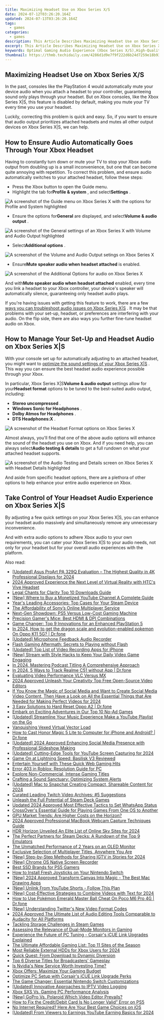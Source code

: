 ```yaml
---
title: Maximizing Headset Use on Xbox Series X/S
date: 2024-07-12T03:26:20.164Z
updated: 2024-07-13T03:26:20.164Z
tags:
  - games
categories:
  - games
description: This Article Describes Maximizing Headset Use on Xbox Series X/S
excerpt: This Article Describes Maximizing Headset Use on Xbox Series X/S
keywords: Optimal Gaming Audio Experience (Xbox Series X/S),High-Quality Headset Settings for Xbox (Series X/S),Xbox Series X/S Audio Enhancement with Wireless Headsets,Best Gaming Headset for Xbox Series X (Series S) Performance,Xbox Series X/S VR Compatible Earphones,Noise Cancelling Headset for Quiet Gaming (Xbox Series X/S),Ergonomic Gaming Headsets for Long Play Sessions (Series X/S)
thumbnail: https://thmb.techidaily.com/4286d1d9e7f9f222d6b24d7259e18b93ce578dc75aedffe72b83d7d3b1179de6.jpg
---
```


## Maximizing Headset Use on Xbox Series X/S

 In the past, consoles like the PlayStation 4 would automatically mute your device audio when you attach a headset to your controller, guaranteeing sound only plays through your headset. But on Xbox consoles, like the Xbox Series X|S, this feature is disabled by default, making you mute your TV every time you use your headset.

 Luckily, correcting this problem is quick and easy. So, if you want to ensure that audio output prioritizes attached headsets and mutes all other output devices on Xbox Series X|S, we can help.

## How to Ensure Audio Automatically Goes Through Your Xbox Headset

 Having to constantly turn down or mute your TV to stop your Xbox audio output from doubling up is a small inconvenience, but one that can become quite annoying with repetition. To correct this problem, and ensure audio automatically switches to your attached headset, follow these steps:

* Press the Xbox button to open the Guide menu.
* Highlight the tab for**Profile & system** , and select**Settings** .

![A screenshot of the Guide menu on Xbox Series X with the options for Profile and System highlighted](https://static1.makeuseofimages.com/wordpress/wp-content/uploads/2023/07/xbox-guide-menu.jpg)

* Ensure the options for**General** are displayed, and select**Volume & audio output** .

![A screenshot of the General settings of an Xbox Series X with Volume and Audio Output highlighted](https://static1.makeuseofimages.com/wordpress/wp-content/uploads/2023/07/volume-and-audio-output-1.jpg)

* Select**Additional options** .

![A screenshot of the Volume and Audio Output setings on Xbox Series X](https://static1.makeuseofimages.com/wordpress/wp-content/uploads/2023/07/additional-options.jpg)

* Ensure**Mute speaker audio when headset attached** is enabled.

![A screenshot of the Additional Options for audio on Xbox Series X](https://static1.makeuseofimages.com/wordpress/wp-content/uploads/2023/07/mute-speaker-audio.jpg)

 And with**Mute speaker audio when headset attached** enabled, every time you link a headset to your Xbox controller, your device's speaker will automatically silence, guaranteeing only headset audio plays.

 If you're having issues with getting this feature to work, there are a few [ways you can troubleshoot audio issues on Xbox Series X|S](https://www.makeuseof.com/troubleshoot-xbox-audio-issues/) . It may be that problems with your set-up, headset, or preferences are interfering with your audio. On the flip side, there are also ways you further fine-tune headset audio on Xbox.

## How to Manage Your Set-Up and Headset Audio on Xbox Series X|S

 With your console set up for automatically adjusting to an attached headset, you might want to [optimize the sound settings of your Xbox Series X|S](https://www.makeuseof.com/xbox-series-xs-sound-settings/) . This way you can ensure the best headset audio experience possible through your Xbox.

 In particular, Xbox Series X|S**Volume & audio output** settings allow for your**Headset format** options to be tuned to the best-suited audio output, including:

* **Stereo uncompressed** .
* **Windows Sonic for Headphones** .
* **Dolby Atmos for Headphones** .
* **DTS Headphones:X** .

![A screenshot of the Headset Format options on Xbox Series X](https://static1.makeuseofimages.com/wordpress/wp-content/uploads/2023/07/headset-format.jpg)

 Almost always, you'll find that one of the above audio options will enhance the sound of the headset you use on Xbox. And if you need help, you can always select**Audio testing & details** to get a full rundown on what your attached headset supports.

![A screenshot of the Audio Testing and Details screen on Xbox Series X with Headset Details highlighted](https://static1.makeuseofimages.com/wordpress/wp-content/uploads/2023/07/headset-details.jpg)

 And aside from specific headset options, there are a plethora of other options to help enhance your entire audio experience on Xbox.

## Take Control of Your Headset Audio Experience on Xbox Series X|S

 By adjusting a few quick settings on your Xbox Series X|S, you can enhance your headset audio massively and simultaneously remove any unnecessary inconvenience.

 And with extra audio options to adhere Xbox audio to your own requirements, you can cater your Xbox Series X|S to your audio needs, not only for your headset but for your overall audio experiences with the platform.


<ins class="adsbygoogle"
     style="display:block"
     data-ad-format="autorelaxed"
     data-ad-client="ca-pub-7571918770474297"
     data-ad-slot="1223367746"></ins>



<ins class="adsbygoogle"
     style="display:block"
     data-ad-client="ca-pub-7571918770474297"
     data-ad-slot="8358498916"
     data-ad-format="auto"
     data-full-width-responsive="true"></ins>



<span class="atpl-alsoreadstyle">Also read:</span>
<div><ul>
<li><a href="https://fox-http.techidaily.com/updated-asus-proart-pa-329q-evaluation-the-highest-quality-in-4k-professional-displays-for-2024/"><u>[Updated] Asus ProArt PA 329Q Evaluation – The Highest Quality in 4K Professional Displays for 2024</u></a></li>
<li><a href="https://fox-info.techidaily.com/2024-approved-experience-the-next-level-of-virtual-reality-with-htcs-vive-headset/"><u>2024 Approved  Experience the Next Level of Virtual Reality with HTC's Vive Headset</u></a></li>
<li><a href="https://extra-lessons.techidaily.com/legal-chants-for-clarity-top-10-downloads-guide/"><u>Legal Chants for Clarity  Top 10 Downloads Guide</u></a></li>
<li><a href="https://facebook-video-share.techidaily.com/new-where-to-buy-a-monetized-youtube-channel-a-complete-guide/"><u>[New] Where to Buy a Monetized YouTube Channel  A Complete Guide</u></a></li>
<li><a href="https://games-able.techidaily.com/years-leading-accessories-top-cases-for-your-steam-device/"><u>Year's Leading Accessories: Top Cases for Your Steam Device</u></a></li>
<li><a href="https://games-able.techidaily.com/the-affordability-of-sonys-online-multiplayer-service/"><u>The Affordability of Sony’s Online Multiplayer Service</u></a></li>
<li><a href="https://games-able.techidaily.com/next-gen-showdown-ps5-versus-low-cost-gaming-machine/"><u>Next-Gen Showdown: PS5 Versus Low-Cost Gaming Machine</u></a></li>
<li><a href="https://games-able.techidaily.com/precision-gamers-mice-best-hdmi-and-dpi-combinations/"><u>Precision Gamer's Mice: Best HDMI & DPI Combinations</u></a></li>
<li><a href="https://games-able.techidaily.com/game-changer-top-9-innovations-for-an-enhanced-playstation-5/"><u>Game Changer: Top 9 Innovations for an Enhanced PlayStation 5</u></a></li>
<li><a href="https://android-pokemon-go.techidaily.com/in-2024-how-to-get-the-dragon-scale-and-evolution-enabled-pokemon-on-oppo-k11-5g-drfone-by-drfone-virtual-android/"><u>In 2024, How to get the dragon scale and evolution-enabled pokemon On Oppo K11 5G? | Dr.fone</u></a></li>
<li><a href="https://digital-screen-recording.techidaily.com/updated-microphone-feedback-audio-recorder/"><u>[Updated] Microphone Feedback  Audio Recorder</u></a></li>
<li><a href="https://games-able.techidaily.com/flash-gaming-aftermath-secrets-to-playing-without-flash/"><u>Flash Gaming Aftermath: Secrets to Playing without Flash</u></a></li>
<li><a href="https://some-skills.techidaily.com/updated-top-list-of-video-recording-apps-for-iphone/"><u>[Updated] Top List of Video Recording Apps for iPhone</u></a></li>
<li><a href="https://youtube-stream.techidaily.com/new-stream-with-style-hacks-to-keep-your-daily-video-game-engaging/"><u>[New] Stream with Style  Hacks to Keep Your Daily Video Game Engaging</u></a></li>
<li><a href="https://extra-guidance.techidaily.com/in-2024-mastering-podcast-titling-a-comprehensive-approach/"><u>In 2024, Mastering Podcast Titling  A Comprehensive Approach</u></a></li>
<li><a href="https://android-location-track.techidaily.com/in-2024-5-ways-to-track-realme-c51-without-app-drfone-by-drfone-virtual-android/"><u>In 2024, 5 Ways to Track Realme C51 without App | Dr.fone</u></a></li>
<li><a href="https://extra-resources.techidaily.com/evaluating-video-performance-vlc-versus-mx/"><u>Evaluating Video Performance  VLC Versus MX</u></a></li>
<li><a href="https://ai-video-apps.techidaily.com/2024-approved-unleash-your-creativity-top-free-open-source-video-editors/"><u>2024 Approved Unleash Your Creativity Top Free Open-Source Video Editors</u></a></li>
<li><a href="https://ai-vdieo-software.techidaily.com/1714064469978-if-you-know-the-magic-of-social-media-and-want-to-create-social-media-video-content-then-have-a-look-on-all-the-essential-things-that-are-needed-for-making-/"><u>If You Know the Magic of Social Media and Want to Create Social Media Video Content, Then Have a Look on All the Essential Things that Are Needed for Making Perfect Videos for 2024</u></a></li>
<li><a href="https://phone-solutions.techidaily.com/3-easy-solutions-to-hard-reset-oppo-a2-drfone-by-drfone-reset-android-reset-android/"><u>3 Easy Solutions to Hard Reset Oppo A2 | Dr.fone</u></a></li>
<li><a href="https://games-able.techidaily.com/embark-on-exciting-adventures-in-our-top-10-no-ad-games/"><u>Embark on Exciting Adventures in Our Top 10 No-Ad Games</u></a></li>
<li><a href="https://facebook-video-footage.techidaily.com/updated-streamline-your-music-experience-make-a-youtube-playlist-on-the-go/"><u>[Updated] Streamline Your Music Experience  Make a YouTube Playlist on the Go</u></a></li>
<li><a href="https://games-able.techidaily.com/vanquishing-vexed-virtual-vector-load/"><u>Vanquishing Vexed Virtual Vector Load</u></a></li>
<li><a href="https://screen-mirror.techidaily.com/how-to-cast-honor-magic-5-lite-to-computer-for-iphone-and-android-drfone-by-drfone-android/"><u>How to Cast Honor Magic 5 Lite to Computer for iPhone and Android? | Dr.fone</u></a></li>
<li><a href="https://facebook-video-content.techidaily.com/updated-2024-approved-enhancing-social-media-presence-with-professional-slideshow-making/"><u>[Updated] 2024 Approved  Enhancing Social Media Presence with Professional Slideshow Making</u></a></li>
<li><a href="https://screen-mirroring-recording.techidaily.com/updated-cutting-edge-tools-for-youtube-screen-capturing-for-2024/"><u>[Updated] Cutting-Edge Tools for YouTube Screen Capturing for 2024</u></a></li>
<li><a href="https://games-able.techidaily.com/game-on-at-lightning-speed-basilisk-v3-reviewed/"><u>Game On at Lightning Speed: Basilisk V3 Reviewed</u></a></li>
<li><a href="https://games-able.techidaily.com/entertain-yourself-with-these-quick-web-gaming-hits/"><u>Entertain Yourself with These Quick Web Gaming Hits</u></a></li>
<li><a href="https://games-able.techidaily.com/error-403-in-roblox-resolution-guide-for-pc/"><u>Error 403 in Roblox: Resolution Guide for PC</u></a></li>
<li><a href="https://games-able.techidaily.com/explore-non-commercial-intense-gaming-titles/"><u>Explore Non-Commercial, Intense Gaming Titles</u></a></li>
<li><a href="https://games-able.techidaily.com/crafting-a-sound-sanctuary-optimizing-system-alerts/"><u>Crafting a Sound Sanctuary: Optimizing System Alerts</u></a></li>
<li><a href="https://snapchat-videos.techidaily.com/updated-mac-to-snapchat-creating-compact-shareable-content-for-2024/"><u>[Updated] Mac to Snapchat  Creating Compact, Shareable Content for 2024</u></a></li>
<li><a href="https://games-able.techidaily.com/curated-leading-twitch-video-archives-5-suggestions/"><u>Curated Leading Twitch Video Archives: #5 Suggestions</u></a></li>
<li><a href="https://games-able.techidaily.com/unleash-the-full-potential-of-steam-deck-games/"><u>Unleash the Full Potential of Steam Deck Games</u></a></li>
<li><a href="https://animation-videos.techidaily.com/updated-2024-approved-most-effective-tactics-to-set-whatsapp-status/"><u>Updated 2024 Approved Most Effective Tactics to Set WhatsApp Status</u></a></li>
<li><a href="https://games-able.techidaily.com/crossovers-essential-guide-for-playing-games-from-one-os-to-another/"><u>CrossOver's Essential Guide for Playing Games From One OS to Another</u></a></li>
<li><a href="https://games-able.techidaily.com/gpu-market-trends-are-higher-costs-on-the-horizon/"><u>GPU Market Trends: Are Higher Costs on the Horizon?</u></a></li>
<li><a href="https://screen-activity-recording.techidaily.com/2024-approved-professional-macbook-webcam-capture-techniques-guide/"><u>2024 Approved  Professional MacBook Webcam Capture Techniques Guide</u></a></li>
<li><a href="https://some-techniques.techidaily.com/hdr-horizon-unveiled-an-elite-list-of-online-sky-sites-for-2024/"><u>HDR Horizon Unveiled  An Elite List of Online Sky Sites for 2024</u></a></li>
<li><a href="https://games-able.techidaily.com/the-perfect-partners-for-steam-decks-a-rundown-of-the-top-9-emulators/"><u>The Perfect Partners for Steam Decks: A Rundown of the Top 9 Emulators</u></a></li>
<li><a href="https://games-able.techidaily.com/1719167756680-the-unmatched-performance-of-2-years-on-an-oled-monitor/"><u>The Unmatched Performance of 2 Years on an OLED Monitor</u></a></li>
<li><a href="https://games-able.techidaily.com/exclusive-selection-of-multiplayer-titles-anywhere-you-are/"><u>Exclusive Selection of Multiplayer Titles, Anywhere You Are</u></a></li>
<li><a href="https://instagram-video-recordings.techidaily.com/new-step-by-step-methods-for-sharing-igtv-in-stories-for-2024/"><u>[New] Step-by-Step Methods for Sharing IGTV in Stories for 2024</u></a></li>
<li><a href="https://video-screen-grab.techidaily.com/new-chrome-os-native-screen-recorder/"><u>[New] Chrome OS Native Screen Recorder</u></a></li>
<li><a href="https://games-able.techidaily.com/best-ssd-brands-for-ps5-gamers/"><u>Best SSD Brands for PS5 Gamers</u></a></li>
<li><a href="https://games-able.techidaily.com/how-to-install-fresh-joysticks-on-your-nintendo-switch/"><u>How to Install Fresh Joysticks on Your Nintendo Switch</u></a></li>
<li><a href="https://fox-direct.techidaily.com/new-2024-approved-transform-canvas-into-magic-the-best-mac-drawing-apps/"><u>[New] 2024 Approved  Transform Canvas Into Magic - The Best Mac Drawing Apps</u></a></li>
<li><a href="https://facebook-video-footage.techidaily.com/new-unlink-from-youtube-shorts-follow-this-plan/"><u>[New] Unlink From YouTube Shorts - Follow This Plan</u></a></li>
<li><a href="https://facebook-video-footage.techidaily.com/new-cost-effective-strategies-to-combine-videos-with-text-for-2024/"><u>[New] Cost-Effective Strategies to Combine Videos with Text for 2024</u></a></li>
<li><a href="https://pokemon-go-android.techidaily.com/how-to-use-pokemon-emerald-master-ball-cheat-on-poco-m6-pro-4g-drfone-by-drfone-virtual-android/"><u>How to Use Pokémon Emerald Master Ball Cheat On Poco M6 Pro 4G | Dr.fone</u></a></li>
<li><a href="https://twitter-videos.techidaily.com/new-understanding-twitters-new-video-format-codes/"><u>[New] Understanding Twitter's New Video Format Codes</u></a></li>
<li><a href="https://audio-shaping.techidaily.com/2024-approved-the-ultimate-list-of-audio-editing-tools-comparable-to-audacity-for-all-platforms/"><u>2024 Approved The Ultimate List of Audio Editing Tools Comparable to Audacity for All Platforms</u></a></li>
<li><a href="https://games-able.techidaily.com/tackling-storage-challenges-in-steam-games/"><u>Tackling Storage Challenges in Steam Games</u></a></li>
<li><a href="https://games-able.techidaily.com/assessing-the-relevance-of-dual-mode-monitors-in-gaming/"><u>Assessing the Relevance of Dual-Mode Monitors in Gaming</u></a></li>
<li><a href="https://games-able.techidaily.com/experience-the-future-of-pc-tuning-corsairs-icue-link-upgrades-explained/"><u>Experience the Future of PC Tuning - Corsair's iCUE Link Upgrades Explained</u></a></li>
<li><a href="https://games-able.techidaily.com/the-ultimate-affordable-gaming-list-top-11-sites-of-the-season/"><u>The Ultimate Affordable Gaming List: Top 11 Sites of the Season</u></a></li>
<li><a href="https://on-screen-recording.techidaily.com/most-reliable-external-hdds-for-xbox-users-for-2024/"><u>Most Reliable External HDDs for Xbox Users for 2024</u></a></li>
<li><a href="https://games-able.techidaily.com/quick-quest-from-download-to-dynamic-diversion/"><u>Quick Quest: From Download to Dynamic Diversion</u></a></li>
<li><a href="https://games-able.techidaily.com/top-6-diverse-titles-for-broadcasters-gameplay/"><u>Top 6 Diverse Titles for Broadcasters' Gameplay</u></a></li>
<li><a href="https://games-able.techidaily.com/is-nvidias-new-service-worth-investing-time/"><u>Is Nvidia's New Service Worth Investing Time?</u></a></li>
<li><a href="https://games-able.techidaily.com/xbox-offers-maximize-your-gaming-budget/"><u>Xbox Offers: Maximize Your Gaming Budget</u></a></li>
<li><a href="https://games-able.techidaily.com/optimize-pc-setup-with-corsairs-icue-link-upgrade-perks/"><u>Optimize PC Setup with Corsair's iCUE Link Upgrade Perks</u></a></li>
<li><a href="https://games-able.techidaily.com/the-game-changer-essential-nintendo-switch-customizations/"><u>The Game Changer: Essential Nintendo Switch Customizations</u></a></li>
<li><a href="https://screen-sharing-recording.techidaily.com/updated-innovative-approaches-to-iptv-video-logging/"><u>[Updated] Innovative Approaches to IPTV Video Logging</u></a></li>
<li><a href="https://games-able.techidaily.com/xbox-sxs-vs-gaming-pc-performance-analysis/"><u>Xbox SXS Vs. Gaming PC Performance Analysis</u></a></li>
<li><a href="https://some-knowledge.techidaily.com/new-gopro-vs-polaroid-which-video-editor-prevails/"><u>[New] GoPro Vs. Polaroid  Which Video Editor Prevails?</u></a></li>
<li><a href="https://games-able.techidaily.com/how-to-fix-the-creditdebit-card-is-no-longer-valid-error-on-ps5/"><u>How to Fix the Credit/Debit Card Is No Longer Valid” Error on PS5</u></a></li>
<li><a href="https://games-able.techidaily.com/no-internet-required-here-are-your-best-game-choices-on-ios/"><u>No Internet Required? Here Are Your Best Game Choices on iOS</u></a></li>
<li><a href="https://eaxpv-info.techidaily.com/updated-from-viewers-to-earnings-youtube-earning-basics-for-2024/"><u>[Updated] From Viewers to Earnings  YouTube Earning Basics for 2024</u></a></li>
</ul></div>
